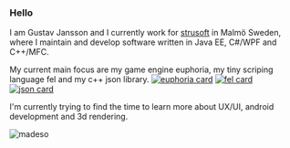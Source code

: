 ### Hello
I am Gustav Jansson and I currently work for [strusoft]() in Malmö Sweden, where I maintain and develop software written in Java EE, C#/WPF and C++/MFC.

My current main focus are my game engine euphoria, my tiny scriping language fel and my c++ json library.
[![euphoria card](https://github-readme-stats.vercel.app/api/pin/?username=madeso&repo=euphoria)](https://github.com/madeso/euphoria) [![fel card](https://github-readme-stats.vercel.app/api/pin/?username=madeso&repo=fel)](https://github.com/madeso/fel) [![json card](https://github-readme-stats.vercel.app/api/pin/?username=madeso&repo=json)](https://github.com/madeso/json)

I'm currently trying to find the time to learn more about UX/UI, android development and 3d rendering.

![madeso](https://github-readme-stats.vercel.app/api?username=madeso&show_icons=true")

<!--
**madeso/madeso** is a ✨ _special_ ✨ repository because its `README.md` (this file) appears on your GitHub profile.

Here are some ideas to get you started:

- 🔭 I’m currently working on ...
- 🌱 I’m currently learning ...
- 👯 I’m looking to collaborate on ...
- 🤔 I’m looking for help with ...
- 💬 Ask me about ...
- 📫 How to reach me: ...
- 😄 Pronouns: ...
- ⚡ Fun fact: ...
-->
